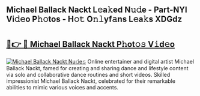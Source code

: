 ## Michael Ballack Nackt L𝚎a𝚔ed N𝚞𝚍e - Part-NYl Vi𝚍𝚎o P𝚑𝚘tos - H𝚘𝚝 O𝚗𝚕yf𝚊ns L𝚎a𝚔s XDGdz

# <h2><a href="http://kfa04ge.oniu.top/?m=Michael+Ballack+Nackt">🔗👉 🔴 Michael Ballack Nackt P𝚑ot𝚘𝚜 V𝚒d𝚎o</a></h2>

[![Michael Ballack Nackt Nu𝚍e𝚜](https://i.imgur.com/0qMVB7G.gif)](http://kfa04ge.oniu.top/?m=Michael+Ballack+Nackt)
Online entertainer and digital artist Michael Ballack Nackt, famed for creating and sharing dance and lifestyle content via solo and collaborative dance routines and short videos. Skilled impressionist Michael Ballack Nackt, celebrated for their remarkable abilities to mimic various voices and accents.  
